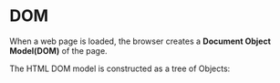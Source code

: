 # DOM

When a web page is loaded, the browser creates a **Document Object Model(DOM)** of the page.

The HTML DOM model is constructed as a tree of Objects: